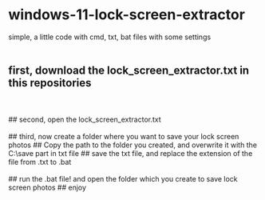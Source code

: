 # windows-11-lock-screen-extractor
simple, a little code with cmd, txt, bat files with some settings
<br />
<br />
## first, download the lock_screen_extractor.txt in this repositories
<br />
<br />
## second, open the lock_screen_extractor.txt 
<br />
<br />
## third, now create a folder where you want to save your lock screen photos
## Copy the path to the folder you created, and overwrite it with the C:\save part in txt file
## save the txt file, and replace the extension of the file from .txt to .bat
<br />
<br />
## run the .bat file! and open the folder which you create to save lock screen photos
## enjoy
